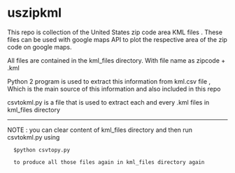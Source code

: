 # uszipkml


This repo is collection of the United States zip code area KML files . These files can be used with google maps API
to plot the respective area of the zip code on google maps.

All files are contained in the kml_files directory. With file name as zipcode + .kml

Python 2 program is used to extract this information from kml.csv file , Which is the main source of this information 
and also included in this repo

csvtokml.py is a file that is used to extract each and every .kml files in kml_files directory 


------------------------------------------------------------------------------------------------------------------------------
NOTE : 
      you can clear content of kml_files directory and then run csvtokml.py using
      
      $python csvtopy.py  
      
      to produce all those files again in kml_files directory again
